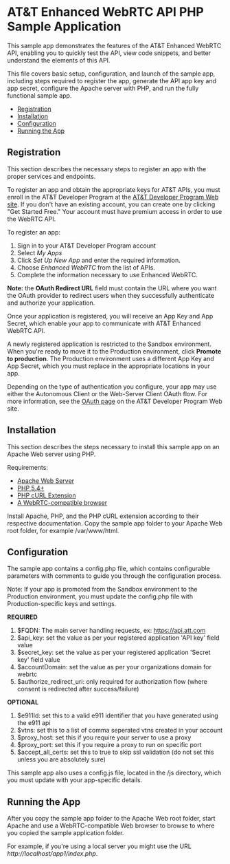 # AT&T Enhanced WebRTC API PHP Sample Application

This sample app demonstrates the features of the AT&T Enhanced WebRTC API,
enabling you to quickly test the API, view code snippets, and better understand
the elements of this API.

This file covers basic setup, configuration, and launch of the sample app,
including steps required to register the app, generate the API app key and app
secret, configure the Apache server with PHP, and run the fully functional
sample app.

 - [Registration](#registration)
 - [Installation](#install)
 - [Configuration](#config)
 - [Running the App](#running)

## <a name="registration"></a> Registration

This section describes the necessary steps to register an app with
the proper services and endpoints.

To register an app and obtain the appropriate keys for AT&T APIs, you must
enroll in the AT&T Developer Program at the
[AT&T Developer Program Web site](http://developer.att.com/). If you don't have
an existing account, you can create one by clicking "Get Started Free." Your
account must have premium access in order to use the WebRTC API.

To register an app:

1. Sign in to your AT&T Developer Program account
2. Select _My Apps_
3. Click _Set Up New App_ and enter the required information.
4. Choose _Enhanced WebRTC_ from the list of APIs.
5. Complete the information necessary to use Enhanced WebRTC.

**Note:** the **OAuth Redirect URL** field must contain
the URL where you want the OAuth provider to redirect users when they
successfully authenticate and authorize your application.

Once your application is registered, you will receive
an App Key and App Secret, which enable your app to communicate
with AT&T Enhanced WebRTC API.

A newly registered application is restricted to the Sandbox environment. When
you're ready to move it to the Production environment, click **Promote to
production**. The Production environment uses a different App Key and App
Secret, which you must replace in the appropriate locations in your app.

Depending on the type of authentication you configure, your app may use either
the Autonomous Client or the Web-Server Client OAuth flow. For more
information, see the [OAuth page](https://developer.att.com/apis/oauth-2/docs)
on the AT&T Developer Program Web site.

## <a name="install"></a> Installation

This section describes the steps necessary to install this sample app on an
Apache Web server using PHP.

Requirements:

 - [Apache Web Server](https://httpd.apache.org/)
 - [PHP 5.4+](https://php.net/)
 - [PHP cURL Extension](https://php.net/manual/en/book.curl.php)
 - [A WebRTC-compatible browser](http://developer.att.com/sdks-plugins/enhanced-webrtc#using-webrtc-sdk)

Install Apache, PHP, and the PHP cURL extension according to their respective
documentation. Copy the sample app folder to your Apache Web root folder,
for example /var/www/html.

## <a name="config"></a> Configuration

The sample app contains a config.php file, which contains configurable
parameters with comments to guide you through the configuration process.

Note: If your app is promoted from the Sandbox environment to the Production
environment, you must update the config.php file with Production-specific keys and settings.

**REQUIRED**

1. $FQDN: The main server handling requests, ex: https://api.att.com
2. $api\_key: set the value as per your registered application 'API
key' field value 
3. $secret\_key: set the value as per your registered application
'Secret key' field value
4. $accountDomain:  set the value as per your organizations domain for webrtc
5. $authorize\_redirect\_uri: only required for authorization flow (where consent is
redirected after success/failure)

**OPTIONAL**

1. $e911Id: set this to a valid e911 identifier that you have generated using
the e911 api
2. $vtns: set this to a list of comma seperated vtns created in
your account
3. $proxy\_host: set this if you require your server to use a proxy
4. $proxy\_port: set this if you require a proxy to run on specific port
5. $accept\_all\_certs: set this to true to skip ssl validation (do not set this
   unless you are absolutely sure)


This sample app also uses a config.js file, located in the /js directory, which
you must update with your app-specific details.

## <a name="running"></a> Running the App

After you copy the sample app folder to the Apache Web root folder, start
Apache and use a WebRTC-compatible Web browser to browse to where you copied
the sample application folder.

For example, if you're using a local server you might use the URL
*http://localhost/app1/index.php*.
